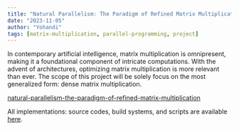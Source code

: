 ```yaml
---
title: "Natural Parallelism: The Paradigm of Refined Matrix Multiplication"
date: "2023-11-05"
author: "Yohandi"
tags: [matrix-multiplication, parallel-programming, project]
---
```


In contemporary artificial intelligence, matrix multiplication is omnipresent, making it a foundational component of intricate computations. With the advent of architectures, optimizing matrix multiplication is more relevant than ever. The scope of this project will be solely focus on the most generalized form: dense matrix multiplication.

[natural-parallelism-the-paradigm-of-refined-matrix-multiplication](/posts/resources/natural-parallelism/natural-parallelism-the-paradigm-of-refined-matrix-multiplication.pdf)

All implementations: source codes, build systems, and scripts are available [here](https://github.com/bukanyohandi/natural-parallelism-the-paradigm-of-refined-matrix-multiplication).